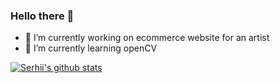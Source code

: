 ### Hello there 👋

- 🔭 I’m currently working on ecommerce website for an artist
- 🌱 I’m currently learning openCV

[![Serhii's github stats](https://github-readme-stats.vercel.app/api?username=smoonmare&count_private=true&show_icons=true&theme=nord)](https://github.com/anuraghazra/github-readme-stats)
<!--
**smoonmare/smoonmare** is a ✨ _special_ ✨ repository because its `README.md` (this file) appears on your GitHub profile.

Here are some ideas to get you started:



- 👯 I’m looking to collaborate on ...
- 🤔 I’m looking for help with ...
- 💬 Ask me about ...
- 📫 How to reach me: ...
- 😄 Pronouns: ...
- ⚡ Fun fact: ...
-->
